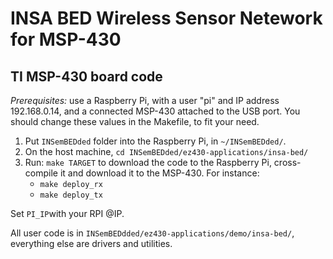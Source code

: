 INSA BED Wireless Sensor Netework for MSP-430
========================

TI MSP-430 board code
------------------

*Prerequisites:* use a Raspberry Pi, with a user "pi" and IP address 192.168.0.14, and a connected MSP-430 attached to the USB port. You should change these values in the Makefile, to fit your need.

1. Put `INSemBEDded` folder into the Raspberry Pi, in `~/INSemBEDded/`.
2. On the host machine, `cd INSemBEDded/ez430-applications/insa-bed/`
3. Run: `make TARGET` to download the code to the Raspberry Pi, cross-compile it and download it to the MSP-430. For instance:
   * `make deploy_rx`
   * `make deploy_tx`

Set `PI_IP`with your RPI @IP.

All user code is in `INSemBEDdded/ez430-applications/demo/insa-bed/`, everything else are drivers and utilities.
